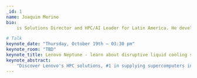 ```yaml
---
_id: 1
name: Joaquim Merino
bio:
    is Solutions Director and HPC/AI Leader for Latin America. He developed his studies in Exact Sciences, Humanities and highlighted entrepreneurship. 33 years of experience in technology providers for the development of Scientific and High Performance Computing. Has experience in projects of high complexity, performance and efficiency class TOP500.

# Talk
keynote_date: "Thursday, October 19th — 03:30 pm"
keynote_room: "TBD"
keynote_title: Lenovo Neptune - learn about disruptive liquid cooling solutions for servers.
keynote_abstract:
    "Discover Lenovo's HPC solutions, #1 in supplying supercomputers in the Top500. Be surprised by Lenovo Neptune, liquid server cooling technology that guarantees better performance, savings and enables companies and organizations to achieve their ESG objectives."
---
```

